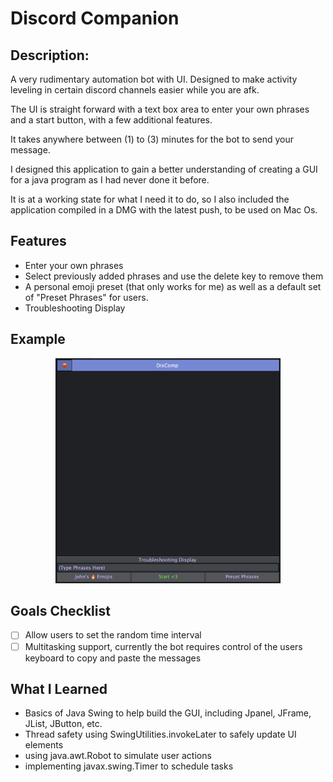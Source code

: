 # Discord Companion

## Description:
A very rudimentary automation bot with UI. Designed to make activity leveling in certain discord channels easier while you are afk.

The UI is straight forward with a text box area to enter your own phrases and a start button, with a few additional features.

It takes anywhere between (1) to (3) minutes for the bot to send your message. 

I designed this application to gain a better understanding of creating a GUI for a java program as I had never done it before. 

It is at a working state for what I need it to do, so I also included the application compiled in a DMG with the latest push, to be used on Mac Os.

## Features
* Enter your own phrases
* Select previously added phrases and use the delete key to remove them
* A personal emoji preset (that only works for me) as well as a default set of "Preset Phrases" for users.
* Troubleshooting Display

## Example 
<p align="center"> 
	<img src="src/resources/example.png" width="360" height="360"> 
</p>

## Goals Checklist
- [ ] Allow users to set the random time interval
- [ ] Multitasking support, currently the bot requires control of the users keyboard to copy and paste the messages

## What I Learned
* Basics of Java Swing to help build the GUI, including Jpanel, JFrame, JList, JButton, etc.
* Thread safety using SwingUtilities.invokeLater to safely update UI elements
* using java.awt.Robot to simulate user actions
* implementing javax.swing.Timer to schedule tasks